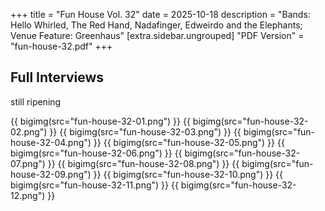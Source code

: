 +++
title = "Fun House Vol. 32"
date = 2025-10-18
description = "Bands: Hello Whirled, The Red Hand, Nadafinger, Edweirdo and the Elephants; Venue Feature: Greenhaus"
[extra.sidebar.ungrouped]
"PDF Version" = "fun-house-32.pdf"
+++

## Full Interviews
still ripening

{{ bigimg(src="fun-house-32-01.png") }}
{{ bigimg(src="fun-house-32-02.png") }}
{{ bigimg(src="fun-house-32-03.png") }}
{{ bigimg(src="fun-house-32-04.png") }}
{{ bigimg(src="fun-house-32-05.png") }}
{{ bigimg(src="fun-house-32-06.png") }}
{{ bigimg(src="fun-house-32-07.png") }}
{{ bigimg(src="fun-house-32-08.png") }}
{{ bigimg(src="fun-house-32-09.png") }}
{{ bigimg(src="fun-house-32-10.png") }}
{{ bigimg(src="fun-house-32-11.png") }}
{{ bigimg(src="fun-house-32-12.png") }}
